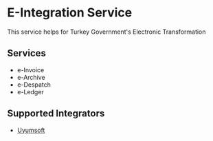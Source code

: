 # E-Integration Service

This service helps for Turkey Government's Electronic Transformation 

## Services

* e-Invoice
* e-Archive
* e-Despatch
* e-Ledger

## Supported Integrators

* [Uyumsoft](https://www.uyumsoft.com/)